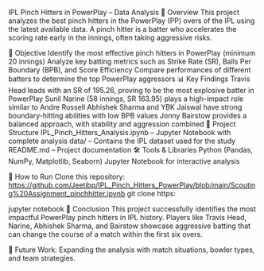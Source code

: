 IPL Pinch Hitters in PowerPlay – Data Analysis
📌 Overview
This project analyzes the best pinch hitters in the PowerPlay (PP) overs of the IPL using the latest available data. A pinch hitter is a batter who accelerates the scoring rate early in the innings, often taking aggressive risks.

🎯 Objective
Identify the most effective pinch hitters in PowerPlay (minimum 20 innings)
Analyze key batting metrics such as Strike Rate (SR), Balls Per Boundary (BPB), and Score Efficiency
Compare performances of different batters to determine the top PowerPlay aggressors
📊 Key Findings
Travis Head leads with an SR of 195.26, proving to be the most explosive batter in PowerPlay
Sunil Narine (58 innings, SR 163.95) plays a high-impact role similar to Andre Russell
Abhishek Sharma and YBK Jaiswal have strong boundary-hitting abilities with low BPB values
Jonny Bairstow provides a balanced approach, with stability and aggression combined
📁 Project Structure
IPL_Pinch_Hitters_Analysis.ipynb – Jupyter Notebook with complete analysis
data/ – Contains the IPL dataset used for the study
README.md – Project documentation
🛠 Tools & Libraries
Python (Pandas, NumPy, Matplotlib, Seaborn)
Jupyter Notebook for interactive analysis

🚀 How to Run
Clone this repository: https://github.com/Jeetibp/IPL_Pinch_Hitters_PowerPlay/blob/main/Scouting%20Assignment_pinchhitter.ipynb
git clone https:

jupyter notebook
📢 Conclusion
This project successfully identifies the most impactful PowerPlay pinch hitters in IPL history. Players like Travis Head, Narine, Abhishek Sharma, and Bairstow showcase aggressive batting that can change the course of a match within the first six overs.

📌 Future Work: Expanding the analysis with match situations, bowler types, and team strategies.
